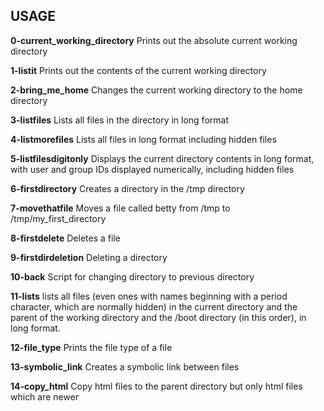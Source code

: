 ## USAGE

**0-current_working_directory**
Prints out the absolute current working directory

**1-listit**
Prints out the contents of the current working directory

**2-bring_me_home**
Changes the current working directory to the home directory

**3-listfiles**
Lists all files in the directory in long format

**4-listmorefiles**
Lists all files in long format including hidden files

**5-listfilesdigitonly**
Displays  the current directory contents in long format, with user and group IDs displayed numerically, including hidden files

**6-firstdirectory**
Creates a directory in the /tmp directory

**7-movethatfile**
Moves a file called betty from /tmp to /tmp/my_first_directory

**8-firstdelete**
Deletes a file

**9-firstdirdeletion**
Deleting a directory

**10-back**
Script for changing directory to previous directory

**11-lists**
 lists all files (even ones with names beginning with a period character, which are normally hidden) in the current directory and the parent of the working directory and the /boot directory (in this order), in long format.

**12-file_type**
Prints the file type of a file

**13-symbolic_link**
Creates a symbolic link between files

**14-copy_html**
Copy html files to the parent directory but only html files which are newer
